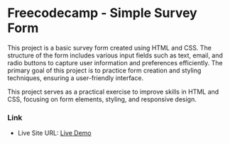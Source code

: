 # Freecodecamp - Simple Survey Form

This project is a basic survey form created using HTML and CSS. The structure of the form includes various input fields such as text, email, and radio buttons to capture user information and preferences efficiently. The primary goal of this project is to practice form creation and styling techniques, ensuring a user-friendly interface.

This project serves as a practical exercise to improve skills in HTML and CSS, focusing on form elements, styling, and responsive design.

### Link

- Live Site URL: [Live Demo](https://follow-up-survey-form.vercel.app/)

